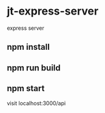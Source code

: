 # jt-express-server
express server

## npm install

## npm run build

## npm start

visit localhost:3000/api
